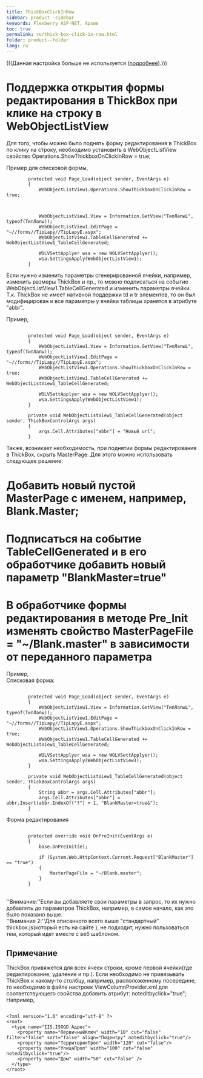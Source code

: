 ```yaml
---
title: ThickBoxClickInRow
sidebar: product--sidebar
keywords: Flexberry ASP-NET, Архив
toc: true
permalink: ru/thick-box-click-in-row.html
folder: product--folder
lang: ru
---
```




(((<msg type=Warning>Данная настройка больше не используется ([подробнее](w-o-l-v-edit-form.html)).</msg>)))

# Поддержка открытия формы редактирования в ThickBox при клике на строку в WebObjectListView

Для того, чтобы можно было поднять форму редактирования в ThickBox по клику на строку, необходимо установить в WebObjectListView свойство  Operations.ShowThickboxOnClickInRow = true;

Пример для списковой формы,
```
        protected void Page_Load(object sender, EventArgs e)
        {
            WebObjectListView1.Operations.ShowThickboxOnClickInRow = true;



            WebObjectListView1.View = Information.GetView("ТипЛапыL", typeof(ТипЛапы));
            WebObjectListView1.EditPage = "~//forms//TipLapy//TipLapyE.aspx";
            WebObjectListView1.TableCellGenerated += WebObjectListView1_TableCellGenerated;

            WOLVSettApplyer wsa = new WOLVSettApplyer();
            wsa.SettingsApply(WebObjectListView1);
        }
```
Если нужно изменить параметры сгенерированной ячейки, например, изменить размеры ThickBox и пр., то можно подписаться на событие WebObjectListView1.TableCellGenerated и изменить параметры ячейки.
<br />
Т.к. ThickBox не имеет нативной поддержки td и tr элементов, то он был модифицирован и все параметры у ячейки таблицы хранятся в атрибуте "abbr".

Пример,
```

        protected void Page_Load(object sender, EventArgs e)
        {
            WebObjectListView1.View = Information.GetView("ТипЛапыL", typeof(ТипЛапы));
            WebObjectListView1.EditPage = "~//forms//TipLapy//TipLapyE.aspx";
            WebObjectListView1.Operations.ShowThickboxOnClickInRow = true;
            WebObjectListView1.TableCellGenerated += WebObjectListView1_TableCellGenerated;

            WOLVSettApplyer wsa = new WOLVSettApplyer();
            wsa.SettingsApply(WebObjectListView1);
        }

        private void WebObjectListView1_TableCellGenerated(object sender, ThickBoxControlArgs args)
        {
            args.Cell.Attributes["abbr"] = "Новый url";
        }
```

Также, возникает необходимость, при поднятии формы редактирования в ThickBox, скрыть MasterPage. Для этого можно использовать следующее решение:
# Добавить новый пустой MasterPage с именем, например, Blank.Master;
# Подписаться на событие TableCellGenerated и в его обработчике добавить новый параметр "BlankMaster=true"
# В обработчике формы редактирования в методе Pre_Init изменять свойство MasterPageFile = "~/Blank.master" в зависимости от переданного параметра

Пример,
<br />
Списковая форма:
```

        protected void Page_Load(object sender, EventArgs e)
        {
            WebObjectListView1.View = Information.GetView("ТипЛапыL", typeof(ТипЛапы));
            WebObjectListView1.EditPage = "~//forms//TipLapy//TipLapyE.aspx";
            WebObjectListView1.Operations.ShowThickboxOnClickInRow = true;
            WebObjectListView1.TableCellGenerated += WebObjectListView1_TableCellGenerated;

            WOLVSettApplyer wsa = new WOLVSettApplyer();
            wsa.SettingsApply(WebObjectListView1);
        }

        private void WebObjectListView1_TableCellGenerated(object sender, ThickBoxControlArgs args)
        {
            String abbr = args.Cell.Attributes["abbr"];
            args.Cell.Attributes["abbr"] = abbr.Insert(abbr.IndexOf("?") + 1, "BlankMaster=true&");
        }
```
Форма редактирования
```

        protected override void OnPreInit(EventArgs e)
        {
            base.OnPreInit(e);

            if (System.Web.HttpContext.Current.Request["BlankMaster"] == "true")
            {
                MasterPageFile = "~/Blank.master";
            }
        }
```
<br />
''Внимание:''Если вы добавляете свои параметры в запрос, то их нужно добавлять до параметров ThickBox, например, в самое начало, как это было показано выше.
<br />
''Внимание 2:''Для описанного всего выше "стандартный" thickbox.js(который есть на сайте <http://jquery.com/demo/thickbox/>), не подходит, нужно пользоваться тем, который идет вместе с веб шаблоном.
<br />

## Примечание
ThickBox привяжется для всех ячеек строки, кроме первой ячейки(где редактирование, удаление и пр.). Если необходимо не привязывать ThickBox к какому-то столбцу, например, расположенному посередине, то необходимо в файле настроек ViewColumnProvider.xml для соответствующего свойства добавить атрибут: noteditbyclick="true";
<br/>
Например,
```

<?xml version="1.0" encoding="utf-8" ?>
<root>
  <type name="IIS.ISOGD.Адрес">
    <property name="ПервичныйКлюч" width="10" cut="false" filter="false" sort="false" align="ПоЦентру" noteditbyclick="true"/>
    <property name="ТерриторияПроп" width="120" cut="false"/>
    <property name="УлицаПроп" width="100" cut="false" noteditbyclick="true"/>
    <property name="Дом" width="50" cut="false" />
  </type>
</root>
```
 

